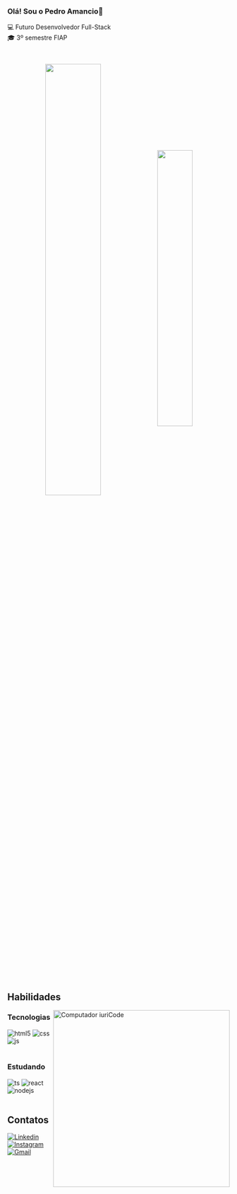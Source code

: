 ### Olá! Sou o Pedro Amancio👋

💻 Futuro Desenvolvedor Full-Stack </br>
🎓 3º semestre FIAP </br>

&nbsp;

<div  align="center" style="margin-bottom:100px">
<img width=50% align="center"  src="https://github-readme-stats.vercel.app/api?username=pedroamancio06&show_icons=true&theme=dracula&count_private=true" />  
<img width=40% align="center" src="https://github-readme-stats-git-main-rafaelalexandrino.vercel.app/api/top-langs/?username=pedroamancio06&show_icons=true&theme=dracula&layout=compact" />
 </div>
 
 &nbsp;
 &nbsp;


## Habilidades

<img src="https://raw.githubusercontent.com/MicaelliMedeiros/micaellimedeiros/master/image/computer-illustration.png" min-width="400px" max-width="400px" width="400px" align="right" alt="Computador iuriCode">

### Tecnologias

<div style="display: inline_block">
  <img align="center" alt="html5" src="https://img.shields.io/badge/HTML5-E34F26?style=for-the-badge&logo=html5&logoColor=white" />
  <img align="center" alt="css" src="https://img.shields.io/badge/CSS3-1572B6?style=for-the-badge&logo=css3&logoColor=white" />
  <img align="center" alt="js" src="https://img.shields.io/badge/JavaScript-F7DF1E?style=for-the-badge&logo=javascript&logoColor=black" />
</div><br/>

### Estudando 
<div style="display: inline_block">
  <img align="center" alt="ts" src="https://img.shields.io/badge/TypeScript-007ACC?style=for-the-badge&logo=typescript&logoColor=white" />
  <img align="center" alt="react" src="https://img.shields.io/badge/React-20232A?style=for-the-badge&logo=react&logoColor=61DAFB" />
  <img align="center" alt="nodejs" src="https://img.shields.io/badge/Node.js-43853D?style=for-the-badge&logo=node.js&logoColor=white" />
</div><br/>

## Contatos 
[![Linkedin](https://img.shields.io/badge/LinkedIn-0077B5?style=for-the-badge&logo=linkedin&logoColor=white)](https://www.linkedin.com/in/pedro-henrique-amancio-lopes-212464268/)
[![Instagram](https://img.shields.io/badge/Instagram-E4405F?style=for-the-badge&logo=instagram&logoColor=white)](https://www.instagram.com/pedroamanciol_/)
[![Gmail](https://img.shields.io/badge/Gmail-D14836?style=for-the-badge&logo=gmail&logoColor=white)](https://www.instagram.com/pedroamanciol_/)
